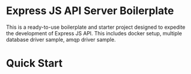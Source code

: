 # Express JS API Server Boilerplate

This is a ready-to-use boilerplate and starter project designed to expedite the development of Express JS API. This includes docker setup, multiple database driver sample, amqp driver sample.

# Quick Start
